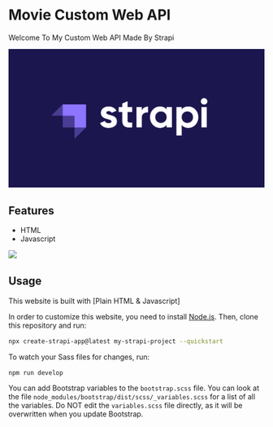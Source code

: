 # Movie Custom Web API

Welcome To My Custom  Web API Made By Strapi

<img src="./images/strapi-featured-image-scaled.jpg"  />

## Features

- HTML
- Javascript

<img src="https://encrypted-tbn0.gstatic.com/images?q=tbn:ANd9GcQ4BYDG0NUxOT21ZHoX6AKDtcH6lXrDhqEcFg&s" width="600" height="" />

## Usage

This website is built with [Plain HTML & Javascript]

In order to customize this website, you need to install [Node.js](https://nodejs.org/en/). Then, clone this repository and run:

```bash
npx create-strapi-app@latest my-strapi-project --quickstart
```

To watch your Sass files for changes, run:

```bash
npm run develop
```

You can add Bootstrap variables to the `bootstrap.scss` file. You can look at the file `node_modules/bootstrap/dist/scss/_variables.scss` for a list of all the variables. Do NOT edit the `variables.scss` file directly, as it will be overwritten when you update Bootstrap.
